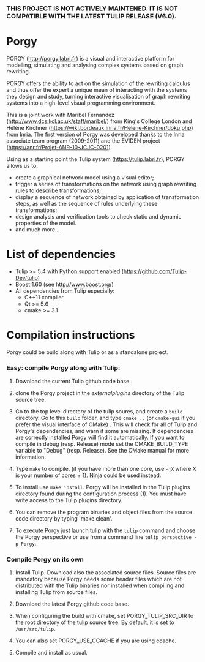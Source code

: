 ### THIS PROJECT IS NOT ACTIVELY MAINTENED. IT IS NOT COMPATIBLE WITH THE LATEST TULIP RELEASE (V6.0). ###
# Porgy

PORGY (http://porgy.labri.fr) is a visual and interactive platform for modelling, simulating and analysing complex systems based on graph rewriting.

PORGY offers the ability to act on the simulation of the rewriting calculus and thus offer the expert a unique mean of interacting with the systems they design and study, turning interactive visualisation of graph rewriting systems into a high-level visual programming environment.

This is a joint work with Maribel Fernandez (http://www.dcs.kcl.ac.uk/staff/maribel/) from King's College London and Hélène Kirchner (https://wiki.bordeaux.inria.fr/Helene-Kirchner/doku.php) from Inria. The first version of Porgy was developed thanks to the Inria associate team program (2009-2011) and the EVIDEN project (https://anr.fr/Projet-ANR-10-JCJC-0201).

Using as a starting point the Tulip system (https://tulip.labri.fr), PORGY allows us to:
	
 - create a graphical network model using a visual editor;
 - trigger a series of transformations on the network using graph rewriting rules to describe transformations;
 - display a sequence of network obtained by application of transformation steps, as well as the sequence of rules underlying these transformations;
 - design analysis and verification tools to check static and dynamic properties of the model.
 - and much more...
	

List of dependencies
====================
- Tulip >= 5.4 with Python support enabled (https://github.com/Tulip-Dev/tulip)
- Boost 1.60 (see http://www.boost.org/)
- All dependencies from Tulip especially: 
  - C++11 compiler
  - Qt >= 5.6
  - cmake >= 3.1

Compilation instructions
=========================
Porgy could be build along with Tulip or as a standalone project.

### Easy: compile Porgy along with Tulip:
1. Download the current Tulip github code base.

2. clone the Porgy project in the *externalplugins* directory of the Tulip source tree.

3.  Go to the top level directory of the tulip soures, and create a `build` directory.
    Go to this `build` folder, and type `cmake ..` (or `cmake-gui` if you prefer the visual interface of CMake) .
    This will check for all of Tulip and Porgy's dependencies, and warn if some are missing. If dependencies are correctly installed Porgy will find it automatically. If you want to compile in debug (resp. Release) mode set the CMAKE_BUILD_TYPE variable to "Debug" (resp. Release). See the CMake manual for more information.

4. Type `make` to compile. (if you have more than one core, use `-jX`
   where X is your number of cores + 1). Ninja could be used instead.

5. To install use `make install`. Porgy will be installed in the Tulip
   plugins directory found during the configuration process (1). You must have
   write access to the Tulip plugins directory.

6. You can remove the program binaries and object files from the source code directory by typing `make clean'.

7. To execute Porgy just launch tulip with the `tulip` command and choose the
Porgy perspective or use from a command line `tulip_perspective -p Porgy`.

### Compile Porgy on its own
1. Install Tulip. Download also the associated source files. Source files are mandatory because Porgy needs some header files which are not distributed with the Tulip binaries nor installed when compiling and installing Tulip from source files.

2. Download the latest Porgy github code base.

3. When configuring the build with cmake, set PORGY_TULIP_SRC_DIR to the root directory of the tulip source tree. By default, it is set to `/usr/src/tulip`.

4. You can also set PORGY_USE_CCACHE if you are using ccache.

4. Compile and install as usual.
